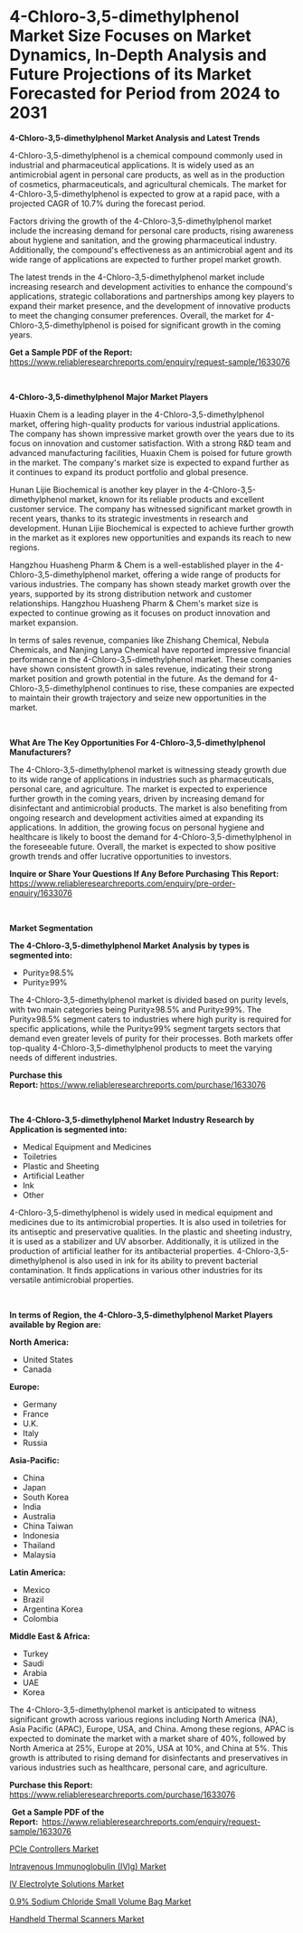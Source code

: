 <p><h1>4-Chloro-3,5-dimethylphenol Market Size Focuses on Market Dynamics, In-Depth Analysis and Future Projections of its Market Forecasted for Period from 2024 to 2031</h1></p><p><strong>4-Chloro-3,5-dimethylphenol Market Analysis and Latest Trends</strong></p>
<p><p>4-Chloro-3,5-dimethylphenol is a chemical compound commonly used in industrial and pharmaceutical applications. It is widely used as an antimicrobial agent in personal care products, as well as in the production of cosmetics, pharmaceuticals, and agricultural chemicals. The market for 4-Chloro-3,5-dimethylphenol is expected to grow at a rapid pace, with a projected CAGR of 10.7% during the forecast period.</p><p>Factors driving the growth of the 4-Chloro-3,5-dimethylphenol market include the increasing demand for personal care products, rising awareness about hygiene and sanitation, and the growing pharmaceutical industry. Additionally, the compound's effectiveness as an antimicrobial agent and its wide range of applications are expected to further propel market growth.</p><p>The latest trends in the 4-Chloro-3,5-dimethylphenol market include increasing research and development activities to enhance the compound's applications, strategic collaborations and partnerships among key players to expand their market presence, and the development of innovative products to meet the changing consumer preferences. Overall, the market for 4-Chloro-3,5-dimethylphenol is poised for significant growth in the coming years.</p></p>
<p><strong>Get a Sample PDF of the Report:&nbsp;</strong> <a href="https://www.reliableresearchreports.com/enquiry/request-sample/1633076">https://www.reliableresearchreports.com/enquiry/request-sample/1633076</a></p>
<p>&nbsp;</p>
<p><strong>4-Chloro-3,5-dimethylphenol Major Market Players</strong></p>
<p><p>Huaxin Chem is a leading player in the 4-Chloro-3,5-dimethylphenol market, offering high-quality products for various industrial applications. The company has shown impressive market growth over the years due to its focus on innovation and customer satisfaction. With a strong R&D team and advanced manufacturing facilities, Huaxin Chem is poised for future growth in the market. The company's market size is expected to expand further as it continues to expand its product portfolio and global presence.</p><p>Hunan Lijie Biochemical is another key player in the 4-Chloro-3,5-dimethylphenol market, known for its reliable products and excellent customer service. The company has witnessed significant market growth in recent years, thanks to its strategic investments in research and development. Hunan Lijie Biochemical is expected to achieve further growth in the market as it explores new opportunities and expands its reach to new regions.</p><p>Hangzhou Huasheng Pharm & Chem is a well-established player in the 4-Chloro-3,5-dimethylphenol market, offering a wide range of products for various industries. The company has shown steady market growth over the years, supported by its strong distribution network and customer relationships. Hangzhou Huasheng Pharm & Chem's market size is expected to continue growing as it focuses on product innovation and market expansion.</p><p>In terms of sales revenue, companies like Zhishang Chemical, Nebula Chemicals, and Nanjing Lanya Chemical have reported impressive financial performance in the 4-Chloro-3,5-dimethylphenol market. These companies have shown consistent growth in sales revenue, indicating their strong market position and growth potential in the future. As the demand for 4-Chloro-3,5-dimethylphenol continues to rise, these companies are expected to maintain their growth trajectory and seize new opportunities in the market.</p></p>
<p>&nbsp;</p>
<p><strong>What Are The Key Opportunities For 4-Chloro-3,5-dimethylphenol Manufacturers?</strong></p>
<p><p>The 4-Chloro-3,5-dimethylphenol market is witnessing steady growth due to its wide range of applications in industries such as pharmaceuticals, personal care, and agriculture. The market is expected to experience further growth in the coming years, driven by increasing demand for disinfectant and antimicrobial products. The market is also benefiting from ongoing research and development activities aimed at expanding its applications. In addition, the growing focus on personal hygiene and healthcare is likely to boost the demand for 4-Chloro-3,5-dimethylphenol in the foreseeable future. Overall, the market is expected to show positive growth trends and offer lucrative opportunities to investors.</p></p>
<p><strong>Inquire or Share Your Questions If Any Before Purchasing This Report:</strong> <a href="https://www.reliableresearchreports.com/enquiry/pre-order-enquiry/1633076">https://www.reliableresearchreports.com/enquiry/pre-order-enquiry/1633076</a></p>
<p>&nbsp;</p>
<p><strong>Market Segmentation</strong></p>
<p><strong>The 4-Chloro-3,5-dimethylphenol Market Analysis by types is segmented into:</strong></p>
<p><ul><li>Purity≥98.5%</li><li>Purity≥99%</li></ul></p>
<p><p>The 4-Chloro-3,5-dimethylphenol market is divided based on purity levels, with two main categories being Purity≥98.5% and Purity≥99%. The Purity≥98.5% segment caters to industries where high purity is required for specific applications, while the Purity≥99% segment targets sectors that demand even greater levels of purity for their processes. Both markets offer top-quality 4-Chloro-3,5-dimethylphenol products to meet the varying needs of different industries.</p></p>
<p><strong>Purchase this Report:&nbsp;</strong><a href="https://www.reliableresearchreports.com/purchase/1633076">https://www.reliableresearchreports.com/purchase/1633076</a></p>
<p>&nbsp;</p>
<p><strong>The 4-Chloro-3,5-dimethylphenol Market Industry Research by Application is segmented into:</strong></p>
<p><ul><li>Medical Equipment and Medicines</li><li>Toiletries</li><li>Plastic and Sheeting</li><li>Artificial Leather</li><li>Ink</li><li>Other</li></ul></p>
<p><p>4-Chloro-3,5-dimethylphenol is widely used in medical equipment and medicines due to its antimicrobial properties. It is also used in toiletries for its antiseptic and preservative qualities. In the plastic and sheeting industry, it is used as a stabilizer and UV absorber. Additionally, it is utilized in the production of artificial leather for its antibacterial properties. 4-Chloro-3,5-dimethylphenol is also used in ink for its ability to prevent bacterial contamination. It finds applications in various other industries for its versatile antimicrobial properties.</p></p>
<p>&nbsp;</p>
<p><strong>In terms of Region, the 4-Chloro-3,5-dimethylphenol Market Players available by Region are:</strong></p>
<p>
    <p> <strong> North America: </strong>
        <ul>
            <li>United States</li>
            <li>Canada</li>
        </ul>
        </p> 
    <p> <strong> Europe: </strong>
        <ul>
            <li>Germany</li>
            <li>France</li>
            <li>U.K.</li>
            <li>Italy</li>
            <li>Russia</li>
        </ul>
        </p> 
    <p> <strong> Asia-Pacific: </strong>
        <ul>
            <li>China</li>
            <li>Japan</li>
            <li>South Korea</li>
            <li>India</li>
            <li>Australia</li>
            <li>China Taiwan</li>
            <li>Indonesia</li>
            <li>Thailand</li>
            <li>Malaysia</li>
        </ul>
        </p> 
    <p> <strong> Latin America: </strong>
        <ul>
            <li>Mexico</li>
            <li>Brazil</li>
            <li>Argentina Korea</li>
            <li>Colombia</li>
        </ul>
        </p> 
    <p> <strong> Middle East & Africa: </strong>
        <ul>
            <li>Turkey</li>
            <li>Saudi</li>
            <li>Arabia</li>
            <li>UAE</li>
            <li>Korea</li>
        </ul>
    </p>
    </p>
<p><p>The 4-Chloro-3,5-dimethylphenol market is anticipated to witness significant growth across various regions including North America (NA), Asia Pacific (APAC), Europe, USA, and China. Among these regions, APAC is expected to dominate the market with a market share of 40%, followed by North America at 25%, Europe at 20%, USA at 10%, and China at 5%. This growth is attributed to rising demand for disinfectants and preservatives in various industries such as healthcare, personal care, and agriculture.</p></p>
<p><strong>Purchase this Report: </strong><a href="https://www.reliableresearchreports.com/purchase/1633076">https://www.reliableresearchreports.com/purchase/1633076</a></p>
<p>&nbsp;<strong>Get a Sample PDF of the Report:&nbsp;&nbsp;</strong><a href="https://www.reliableresearchreports.com/enquiry/request-sample/1633076">https://www.reliableresearchreports.com/enquiry/request-sample/1633076</a></p>
<p><strong></strong></p>
<p><p><a href="https://view.publitas.com/reportprime-1/pcie-controllers-market-with-the-goal-of-estimating-the-market-size-and-future-growth-potential-of-various-market-segments-based-on-component-applications-end-user-and-region/">PCIe Controllers Market</a></p><p><a href="https://sulfuric-clavicle-d39.notion.site/Intravenous-Immunoglobulin-IVIg-Market-Provides-a-Comprehensive-Analysis-Including-a-Macro-Overvie-ae96ceb8df7a4110b3be224fd0c42ebb">Intravenous Immunoglobulin (IVIg) Market</a></p><p><a href="https://automatic-knee-4c7.notion.site/IV-Electrolyte-Solutions-Market-Size-Market-Share-and-Global-Market-Analysis-Report-2024-2031-ebe2a5c7df0f46ce98f55227757ca50f">IV Electrolyte Solutions Market</a></p><p><a href="https://flame-sidecar-702.notion.site/0-9-Sodium-Chloride-Small-Volume-Bag-Market-Research-Report-Provides-thorough-Industry-Overview-wh-feeea81e974548a3b48ab913c86d7dfe">0.9% Sodium Chloride Small Volume Bag Market</a></p><p><a href="https://view.publitas.com/reportprime-1/handheld-thermal-scanners-market-furnish-information-about-market-size-market-share-market-dynamics-and-projections-spanning-from-2024-to-2031/">Handheld Thermal Scanners Market</a></p></p>